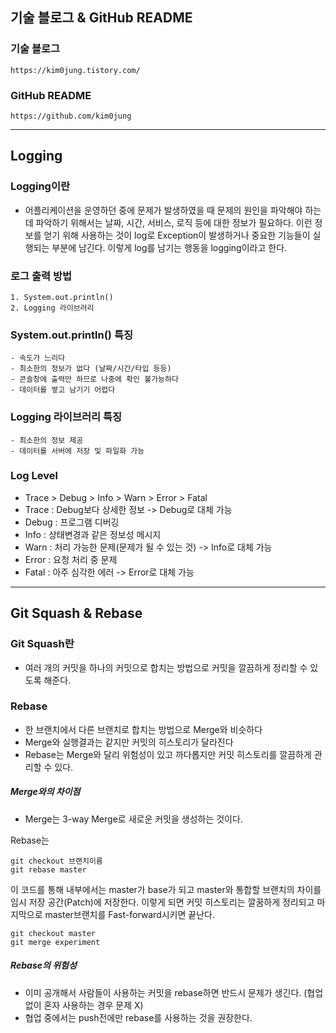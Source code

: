## 기술 블로그 & GitHub README

### 기술 블로그
	https://kim0jung.tistory.com/

### GitHub README
	https://github.com/kim0jung
---
## Logging

### Logging이란
- 어플리케이션을 운영하던 중에 문제가 발생하였을 때 문제의 원인을 파악해야 하는데 파악하기 위해서는 날짜, 시간, 서비스, 로직 등에 대한 정보가 필요하다. 이런 정보를 얻기 위해 사용하는 것이 log로 Exception이 발생하거나 중요한 기능들이 실행되는 부분에 남긴다. 이렇게 log를 남기는 행동을 logging이라고 한다.

### 로그 출력 방법
	1. System.out.println()
	2. Logging 라이브러리

### System.out.println() 특징
	- 속도가 느리다
	- 최소한의 정보가 없다 (날짜/시간/타입 등등)
	- 콘솔창에 출력만 하므로 나중에 확인 불가능하다
	- 데이터를 쌓고 남기기 어렵다

### Logging 라이브러리 특징
	- 최소한의 정보 제공
	- 데이터를 서버에 저장 및 파일화 가능

### Log Level
- Trace > Debug > Info > Warn > Error > Fatal
- Trace : Debug보다 상세한 정보 -> Debug로 대체 가능
- Debug : 프로그램 디버깅
- Info : 상태변경과 같은 정보성 메시지
- Warn : 처리 가능한 문제(문제가 될 수 있는 것) -> Info로 대체 가능
- Error : 요청 처리 중 문제
- Fatal : 아주 심각한 에러 -> Error로 대체 가능
---
## Git Squash & Rebase

### Git Squash란
- 여러 개의 커밋을 하나의 커밋으로 합치는 방법으로 커밋을 깔끔하게 정리할 수 있도록 해준다.

### Rebase
- 한 브랜치에서 다른 브랜치로 합치는 방법으로 Merge와 비슷하다
- Merge와 실행결과는 같지만 커밋의 히스토리가 달라진다
- Rebase는 Merge와 달리 위험성이 있고 까다롭지만 커밋 히스토리를 깔끔하게 관리할 수 있다.

##### Merge와의 차이점
- Merge는 3-way Merge로 새로운 커밋을 생성하는 것이다.

Rebase는 

    git checkout 브랜치이름
    git rebase master

이 코드를 통해 내부에서는 master가 base가 되고 master와 통합할 브랜치의 차이를 임시 저장 공간(Patch)에 저장한다.
이렇게 되면 커밋 히스토리는 깔꿈하게 정리되고 마지막으로 master브랜치를 Fast-forward시키면 끝난다.

    git checkout master
    git merge experiment

##### Rebase의 위험성
- 이미 공개해서 사람들이 사용하는 커밋을 rebase하면 반드시 문제가 생긴다. (협업 없이 혼자 사용하는 경우 문제 X)
- 협업 중에서는 push전에만 rebase를 사용하는 것을 권장한다.